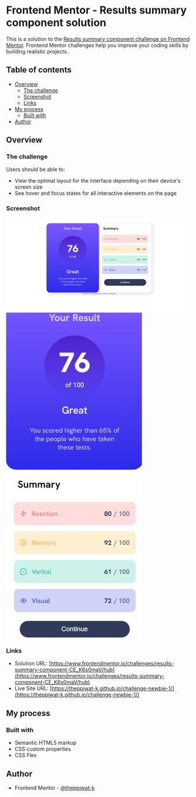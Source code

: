 # Frontend Mentor - Results summary component solution

This is a solution to the [Results summary component challenge on Frontend Mentor](https://www.frontendmentor.io/challenges/results-summary-component-CE_K6s0maV). Frontend Mentor challenges help you improve your coding skills by building realistic projects. 

## Table of contents

- [Overview](#overview)
  - [The challenge](#the-challenge)
  - [Screenshot](#screenshot)
  - [Links](#links)
- [My process](#my-process)
  - [Built with](#built-with)
- [Author](#author)

## Overview

### The challenge

Users should be able to:

- View the optimal layout for the interface depending on their device's screen size
- See hover and focus states for all interactive elements on the page

### Screenshot

![](./screenshot/desktop.PNG)
![](./screenshot/mobile.PNG)

### Links

- Solution URL: [https://www.frontendmentor.io/challenges/results-summary-component-CE_K6s0maV/hub](https://www.frontendmentor.io/challenges/results-summary-component-CE_K6s0maV/hub)
- Live Site URL: [https://theppiwat-k.github.io/challenge-newbie-1/](https://theppiwat-k.github.io/challenge-newbie-1/)

## My process

### Built with

- Semantic HTML5 markup
- CSS custom properties
- CSS Flex

## Author

- Frontend Mentor - [@theppiwat-k](https://www.frontendmentor.io/profile/theppiwat-k)
